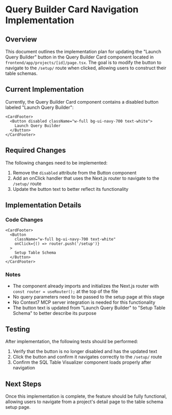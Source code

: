 # Query Builder Card Navigation Implementation

## Overview

This document outlines the implementation plan for updating the "Launch Query Builder" button in the Query Builder Card component located in `frontend/app/projects/[id]/page.tsx`. The goal is to modify the button to navigate to the `/setup/` route when clicked, allowing users to construct their table schemas.

## Current Implementation

Currently, the Query Builder Card component contains a disabled button labeled "Launch Query Builder":

```tsx
<CardFooter>
  <Button disabled className="w-full bg-ui-navy-700 text-white">
    Launch Query Builder
  </Button>
</CardFooter>
```

## Required Changes

The following changes need to be implemented:

1. Remove the `disabled` attribute from the Button component
2. Add an onClick handler that uses the Next.js router to navigate to the `/setup/` route
3. Update the button text to better reflect its functionality

## Implementation Details

### Code Changes

```tsx
<CardFooter>
  <Button 
    className="w-full bg-ui-navy-700 text-white"
    onClick={() => router.push('/setup')}
  >
    Setup Table Schema
  </Button>
</CardFooter>
```

### Notes

- The component already imports and initializes the Next.js router with `const router = useRouter();` at the top of the file
- No query parameters need to be passed to the setup page at this stage
- No Context7 MCP server integration is needed for this functionality
- The button text is updated from "Launch Query Builder" to "Setup Table Schema" to better describe its purpose

## Testing

After implementation, the following tests should be performed:

1. Verify that the button is no longer disabled and has the updated text
2. Click the button and confirm it navigates correctly to the `/setup/` route
3. Confirm the SQL Table Visualizer component loads properly after navigation

## Next Steps

Once this implementation is complete, the feature should be fully functional, allowing users to navigate from a project's detail page to the table schema setup page.